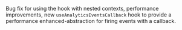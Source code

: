 Bug fix for using the hook with nested contexts, performance improvements, new `useAnalyticsEventsCallback` hook to provide a performance enhanced-abstraction for firing events with a callback.